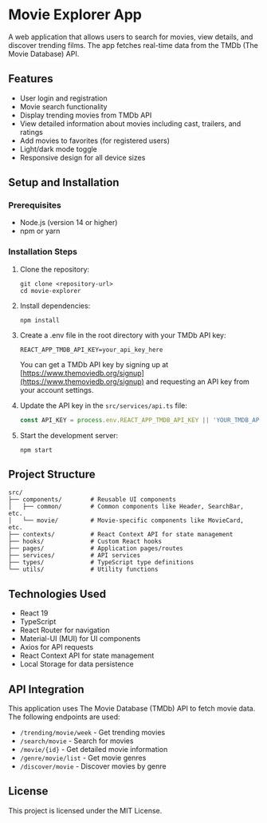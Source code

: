 # Movie Explorer App

A web application that allows users to search for movies, view details, and discover trending films. The app fetches real-time data from the TMDb (The Movie Database) API.

## Features

- User login and registration
- Movie search functionality
- Display trending movies from TMDb API
- View detailed information about movies including cast, trailers, and ratings
- Add movies to favorites (for registered users)
- Light/dark mode toggle
- Responsive design for all device sizes

## Setup and Installation

### Prerequisites

- Node.js (version 14 or higher)
- npm or yarn

### Installation Steps

1. Clone the repository:
   ```
   git clone <repository-url>
   cd movie-explorer
   ```

2. Install dependencies:
   ```
   npm install
   ```

3. Create a .env file in the root directory with your TMDb API key:
   ```
   REACT_APP_TMDB_API_KEY=your_api_key_here
   ```

   You can get a TMDb API key by signing up at [https://www.themoviedb.org/signup](https://www.themoviedb.org/signup) and requesting an API key from your account settings.

4. Update the API key in the `src/services/api.ts` file:
   ```typescript
   const API_KEY = process.env.REACT_APP_TMDB_API_KEY || 'YOUR_TMDB_API_KEY';
   ```

5. Start the development server:
   ```
   npm start
   ```

## Project Structure

```
src/
├── components/        # Reusable UI components
│   ├── common/        # Common components like Header, SearchBar, etc.
│   └── movie/         # Movie-specific components like MovieCard, etc.
├── contexts/          # React Context API for state management
├── hooks/             # Custom React hooks
├── pages/             # Application pages/routes
├── services/          # API services
├── types/             # TypeScript type definitions
└── utils/             # Utility functions
```

## Technologies Used

- React 19
- TypeScript
- React Router for navigation
- Material-UI (MUI) for UI components
- Axios for API requests
- React Context API for state management
- Local Storage for data persistence

## API Integration

This application uses The Movie Database (TMDb) API to fetch movie data. The following endpoints are used:

- `/trending/movie/week` - Get trending movies
- `/search/movie` - Search for movies
- `/movie/{id}` - Get detailed movie information
- `/genre/movie/list` - Get movie genres
- `/discover/movie` - Discover movies by genre

## License

This project is licensed under the MIT License.
